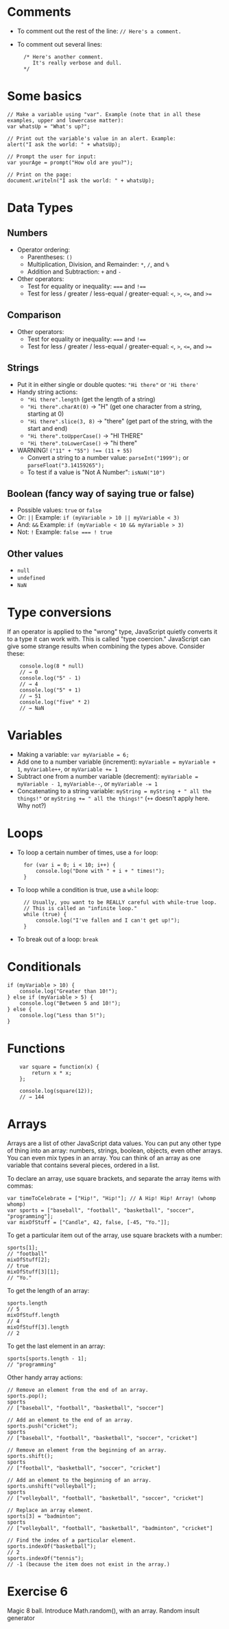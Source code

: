Comments
==
* To comment out the rest of the line: `// Here's a comment.`
* To comment out several lines:

        /* Here's another comment.
           It's really verbose and dull.
        */

Some basics
==

    // Make a variable using "var". Example (note that in all these examples, upper and lowercase matter):
    var whatsUp = "What's up?";

    // Print out the variable's value in an alert. Example:
    alert("I ask the world: " + whatsUp);

    // Prompt the user for input:
    var yourAge = prompt("How old are you?");

    // Print on the page:
    document.writeln("I ask the world: " + whatsUp);

Data Types
==

Numbers
--
* Operator ordering:
  * Parentheses: `()`
  * Multiplication, Division, and Remainder: `*`, `/`, and `%`
  * Addition and Subtraction: `+` and `-`
* Other operators:
  * Test for equality or inequality: `===` and `!==`
  * Test for less / greater / less-equal / greater-equal: `<`, `>`, `<=`, and `>=`

Comparison
--
* Other operators:
  * Test for equality or inequality: `===` and `!==`
  * Test for less / greater / less-equal / greater-equal: `<`, `>`, `<=`, and `>=`


Strings
--
* Put it in either single or double quotes: `"Hi there"` or `'Hi there'`
* Handy string actions:
  * `"Hi there".length` (get the length of a string)
  * `"Hi there".charAt(0)` -> "H" (get one character from a string, starting at 0)
  * `"Hi there".slice(3, 8)` -> "there" (get part of the string, with the start and end)
  * `"Hi there".toUpperCase()` -> "HI THERE"
  * `"Hi there".toLowerCase()` -> "hi there"
* WARNING! `("11" + "55") !== (11 + 55)`
  * Convert a string to a number value: `parseInt("1999");` or `parseFloat("3.14159265");`
  * To test if a value is "Not A Number": `isNaN("10")`


Boolean (fancy way of saying true or false)
--
* Possible values: `true` or `false`
* Or: `||` Example: `if (myVariable > 10 || myVariable < 3)`
* And: `&&` Example: `if (myVariable < 10 && myVariable > 3)`
* Not: `!` Example: `false === ! true`

Other values
--
* `null`
* `undefined`
* `NaN`

Type conversions
==
If an operator is applied to the "wrong" type, JavaScript quietly converts it to a type it can work with. This is called "type coercion." JavaScript can give some strange results when combining the types above. Consider these:

        console.log(8 * null)
        // → 0
        console.log("5" - 1)
        // → 4
        console.log("5" + 1)
        // → 51
        console.log("five" * 2)
        // → NaN


Variables
==
* Making a variable: `var myVariable = 6;`
* Add one to a number variable (increment): `myVariable = myVariable + 1`, `myVariable++`, or `myVariable += 1`
* Subtract one from a number variable (decrement): `myVariable = myVariable - 1`, `myVariable--`, or `myVariable -= 1`
* Concatenating to a string variable: `myString = myString + " all the things!"` or `myString += " all the things!"` (`++` doesn't apply here. Why not?)


Loops
==
* To loop a certain number of times, use a `for` loop:

        for (var i = 0; i < 10; i++) {
            console.log("Done with " + i + " times!");
        }

* To loop while a condition is true, use a `while` loop:

        // Usually, you want to be REALLY careful with while-true loop.
        // This is called an "infinite loop."
        while (true) {
            console.log("I've fallen and I can't get up!");
        }

* To break out of a loop: `break`

Conditionals
==

    if (myVariable > 10) {
        console.log("Greater than 10!");
    } else if (myVariable > 5) {
        console.log("Between 5 and 10!");
    } else {
        console.log("Less than 5!");
    }

Functions
==

        var square = function(x) {
            return x * x;
        };

        console.log(square(12));
        // → 144

Arrays
==
Arrays are a list of other JavaScript data values. You can put any other type of thing into an array: numbers, strings, boolean, objects, even other arrays. You can even mix types in an array. You can think of an array as one variable that contains several pieces, ordered in a list.

To declare an array, use square brackets, and separate the array items with commas:

    var timeToCelebrate = ["Hip!", "Hip!"]; // A Hip! Hip! Array! (whomp whomp)
    var sports = ["baseball", "football", "basketball", "soccer", "programming"];
    var mixOfStuff = ["Candle", 42, false, [-45, "Yo."]];

To get a particular item out of the array, use square brackets with a number:

    sports[1];
    // "football"
    mixOfStuff[2];
    // true
    mixOfStuff[3][1];
    // "Yo."

To get the length of an array:

    sports.length
    // 5
    mixOfStuff.length
    // 4
    mixOfStuff[3].length
    // 2

To get the last element in an array:

    sports[sports.length - 1];
    // "programming"

Other handy array actions:
    
    // Remove an element from the end of an array.
    sports.pop();
    sports
    // ["baseball", "football", "basketball", "soccer"]

    // Add an element to the end of an array.
    sports.push("cricket");
    sports
    // ["baseball", "football", "basketball", "soccer", "cricket"]

    // Remove an element from the beginning of an array.
    sports.shift();
    sports
    // ["football", "basketball", "soccer", "cricket"]

    // Add an element to the beginning of an array.
    sports.unshift("volleyball");
    sports
    // ["volleyball", "football", "basketball", "soccer", "cricket"]

    // Replace an array element.
    sports[3] = "badminton";
    sports
    // ["volleyball", "football", "basketball", "badminton", "cricket"]

    // Find the index of a particular element.
    sports.indexOf("basketball");
    // 2
    sports.indexOf("tennis");
    // -1 (because the item does not exist in the array.)

Exercise 6
==
Magic 8 ball. Introduce Math.random(), with an array.
Random insult generator
